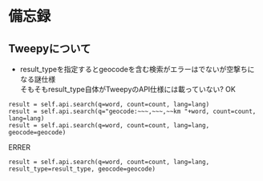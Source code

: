 # 備忘録
## Tweepyについて
* result_typeを指定するとgeocodeを含む検索がエラーはでないが空撃ちになる謎仕様  
そもそもresult_type自体がTweepyのAPI仕様には載っていない?
OK
~~~
result = self.api.search(q=word, count=count, lang=lang)
result = self.api.search(q="geocode:~~~,~~~,~~km "+word, count=count, lang=lang)
result = self.api.search(q=word, count=count, lang=lang, geocode=geocode)
~~~
ERRER
~~~
result = self.api.search(q=word, count=count, lang=lang, result_type=result_type, geocode=geocode)
~~~
